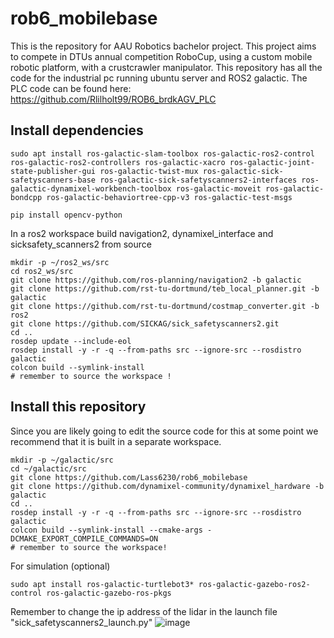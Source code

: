 # rob6_mobilebase
This is the repository for AAU Robotics bachelor project. This project aims to compete in DTUs annual competition RoboCup, using a custom mobile robotic platform, with a crustcrawler manipulator. This repository has all the code for the industrial pc running ubuntu server and ROS2 galactic. The PLC code can be found here: https://github.com/Rlilholt99/ROB6_brdkAGV_PLC  

## Install dependencies
```
sudo apt install ros-galactic-slam-toolbox ros-galactic-ros2-control ros-galactic-ros2-controllers ros-galactic-xacro ros-galactic-joint-state-publisher-gui ros-galactic-twist-mux ros-galactic-sick-safetyscanners-base ros-galactic-sick-safetyscanners2-interfaces ros-galactic-dynamixel-workbench-toolbox ros-galactic-moveit ros-galactic-bondcpp ros-galactic-behaviortree-cpp-v3 ros-galactic-test-msgs

pip install opencv-python
```


In a ros2 workspace build navigation2, dynamixel_interface and sicksafety_scanners2 from source 
```
mkdir -p ~/ros2_ws/src
cd ros2_ws/src
git clone https://github.com/ros-planning/navigation2 -b galactic
git clone https://github.com/rst-tu-dortmund/teb_local_planner.git -b galactic
git clone https://github.com/rst-tu-dortmund/costmap_converter.git -b ros2 
git clone https://github.com/SICKAG/sick_safetyscanners2.git 
cd ..
rosdep update --include-eol
rosdep install -y -r -q --from-paths src --ignore-src --rosdistro galactic
colcon build --symlink-install
# remember to source the workspace !
```

## Install this repository
Since you are likely going to edit the source code for this at some point we recommend that it is built in a separate workspace.
```
mkdir -p ~/galactic/src
cd ~/galactic/src
git clone https://github.com/Lass6230/rob6_mobilebase
git clone https://github.com/dynamixel-community/dynamixel_hardware -b galactic
cd ..
rosdep install -y -r -q --from-paths src --ignore-src --rosdistro galactic
colcon build --symlink-install --cmake-args -DCMAKE_EXPORT_COMPILE_COMMANDS=ON
# remember to source the workspace!
```



For simulation (optional)
```
sudo apt install ros-galactic-turtlebot3* ros-galactic-gazebo-ros2-control ros-galactic-gazebo-ros-pkgs
```

Remember to change the ip address of the lidar in the launch file "sick_safetyscanners2_launch.py"
![image](https://user-images.githubusercontent.com/72868875/221827761-76bf8fb8-b73b-453e-bda0-a2229671764b.png)